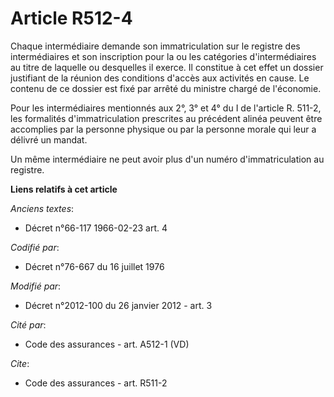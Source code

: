 # Article R512-4

Chaque intermédiaire demande son immatriculation sur le registre des intermédiaires et son inscription pour la ou les
catégories d'intermédiaires au titre de laquelle ou desquelles il exerce. Il constitue à cet effet un dossier justifiant de
la réunion des conditions d'accès aux activités en cause. Le contenu de ce dossier est fixé par arrêté du ministre chargé de
l'économie. 

Pour les intermédiaires mentionnés aux 2°, 3° et 4° du I de l'article R. 511-2, les formalités d'immatriculation prescrites
au précédent alinéa peuvent être accomplies par la personne physique ou par la personne morale qui leur a délivré un mandat. 

Un même intermédiaire ne peut avoir plus d'un numéro d'immatriculation au registre.

**Liens relatifs à cet article**

_Anciens textes_:

  - Décret n°66-117 1966-02-23 art. 4

_Codifié par_:

  - Décret n°76-667 du 16 juillet 1976

_Modifié par_:

  - Décret n°2012-100 du 26 janvier 2012 - art. 3

_Cité par_:

  - Code des assurances - art. A512-1 (VD)

_Cite_:

  - Code des assurances - art. R511-2
